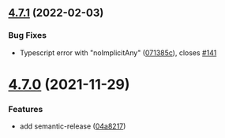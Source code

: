 ## [4.7.1](https://github.com/Izhaki/nodemon-webpack-plugin/compare/v4.7.0...v4.7.1) (2022-02-03)


### Bug Fixes

* Typescript error with "noImplicitAny" ([071385c](https://github.com/Izhaki/nodemon-webpack-plugin/commit/071385c549e1ec4400d00320bf33034b46546b2b)), closes [#141](https://github.com/Izhaki/nodemon-webpack-plugin/issues/141)

# [4.7.0](https://github.com/Izhaki/nodemon-webpack-plugin/compare/v4.6.0...v4.7.0) (2021-11-29)


### Features

* add semantic-release ([04a8217](https://github.com/Izhaki/nodemon-webpack-plugin/commit/04a821701a2bf2987a3b351f0e55c9c11c47289b))

